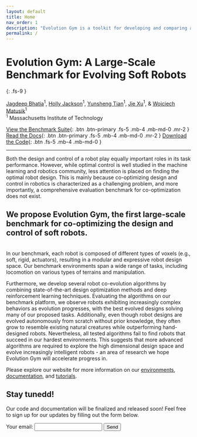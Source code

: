```yaml
---
layout: default
title: Home
nav_order: 1
description: "Evolution Gym is a toolkit for developing and comparing algorithms for co-optimizing design and control."
permalink: /
---
```


# Evolution Gym: A Large-Scale Benchmark for Evolving Soft Robots
{: .fs-9 }

[Jagdeep Bhatia]()<sup>1</sup>, [Holly Jackson](https://www.holly-jackson.com/)<sup>1</sup>, [Yunsheng Tian](https://www.yunshengtian.com/)<sup>1</sup>, [Jie Xu](https://people.csail.mit.edu/jiex)<sup>1</sup>, & [Wojciech Matusik](https://people.csail.mit.edu/wojciech/)<sup>1</sup><br>
<sup>1</sup>  Massachusetts Institute of Technology<br>

[View the Benchmark Suite](/all-tasks){: .btn .btn-primary .fs-5 .mb-4 .mb-md-0 .mr-2 } [Read the Docs](/docs){: .btn .btn-primary .fs-5 .mb-4 .mb-md-0 .mr-2 } [Download the Code](https://github.com/EvolutionGym){: .btn .fs-5 .mb-4 .mb-md-0 } 

---

Both the design and control of a robot play equally important roles in its task performance. However, while optimal control is well studied in the machine learning and robotics community, less attention is placed on finding the optimal robot design. This is mainly because co-optimizing design and control in robotics is characterized as a challenging problem, and more importantly, a comprehensive evaluation benchmark for co-optimization does not exist.<br>
## We propose Evolution Gym, the first large-scale benchmark for co-optimizing the design and control of soft robots.
<br>
In our benchmark, each robot is composed of different types of voxels (e.g., soft, rigid, actuators), resulting in a modular and expressive robot design space. Our benchmark environments span a wide range of tasks, including locomotion on various types of terrains and manipulation.

Furthermore, we develop several robot co-evolution algorithms by combining state-of-the-art design optimization methods and deep reinforcement learning techniques. Evaluating the algorithms on our benchmark platform, we observe robots exhibiting increasingly complex behaviors as evolution progresses, with the best evolved designs solving many of our proposed tasks. Additionally, even though robot designs are evolved autonomously from scratch without prior knowledge, they often grow to resemble existing natural creatures while outperforming hand-designed robots. Nevertheless, all tested algorithms fail to find robots that succeed in our hardest environments. This suggests that more advanced algorithms are required to explore the high dimensional design space and evolve increasingly intelligent robots - an area of research we hope Evolution Gym will accelerate progress in.

Please explore our website for more information on our [environments](/all-tasks), [documentation](/docs), and [tutorials](/tutorials).

## Stay tunedd!

Our code and documentation will be finalized and released soon!  Feel free to sign up for our updates by filling out the form below.
<br>

<form
  action="https://formspree.io/f/xvodjevb"
  method="POST"
>
  <label>
    Your email:
    <input type="email" name="_replyto">
  </label>
  <!-- your other form fields go here -->
  <button type="submit">Send</button>
</form>